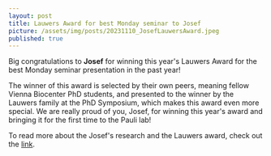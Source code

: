 ```yaml
---
layout: post
title: Lauwers Award for best Monday seminar to Josef
picture: /assets/img/posts/20231110_JosefLauwersAward.jpeg
published: true
---
```

Big congratulations to **Josef** for winning this year's Lauwers Award for the best Monday seminar presentation in the past year!

The winner of this award is selected by their own peers, meaning fellow Vienna Biocenter PhD students, and presented to the winner by the Lauwers family at the PhD Symposium, which makes this award even more special. 
We are really proud of you, Josef, for winning this year's award and bringing it for the first time to the Pauli lab!

To read more about the Josef's research and the Lauwers award, check out the [link](https://www.imp.ac.at/news/article/lauwers-award-for-josef-roehsner).
